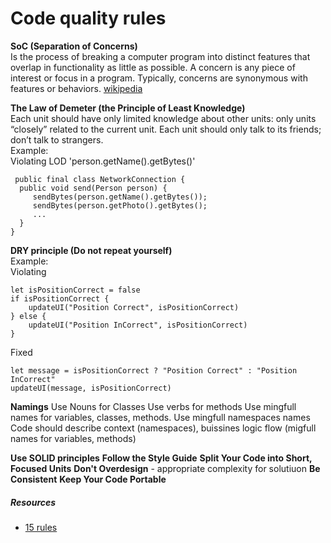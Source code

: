 # Code quality rules
**SoC (Separation of Concerns)**  
Is the process of breaking a computer program into distinct features that overlap in functionality as little as possible.
A concern is any piece of interest or focus in a program. Typically, concerns are synonymous with features or behaviors.
[wikipedia](http://en.wikipedia.org/wiki/Separation_of_concerns)

**The Law of Demeter (the Principle of Least Knowledge)**  
Each unit should have only limited knowledge about other units: only units “closely” related to the current unit. Each unit should only talk to its friends; don’t talk to strangers.   
Example:    
Violating LOD 'person.getName().getBytes()'
 ```
  public final class NetworkConnection {
   public void send(Person person) {
      sendBytes(person.getName().getBytes());
      sendBytes(person.getPhoto().getBytes();
      ...
   }
}
  ```
  
**DRY principle (Do not repeat yourself)**    
Example:    
Violating
```
let isPositionCorrect = false
if isPositionCorrect {
    updateUI("Position Correct", isPositionCorrect)
} else {
    updateUI("Position InCorrect", isPositionCorrect)
}
```
Fixed
```
let message = isPositionCorrect ? "Position Correct" : "Position InCorrect"
updateUI(message, isPositionCorrect)
```

**Namings**
Use Nouns for Classes
Use verbs for methods
Use mingfull names for variables, classes, methods.
Use mingfull namespaces names
Code should describe context (namespaces), buissines logic flow (migfull names for variables, methods)

**Use SOLID principles**
**Follow the Style Guide**
**Split Your Code into Short, Focused Units**
**Don't Overdesign** - appropriate complexity for solutiuon
**Be Consistent**
**Keep Your Code Portable**

##### Resources
* [15 rules](http://www.informit.com/articles/article.aspx?p=2223710)
